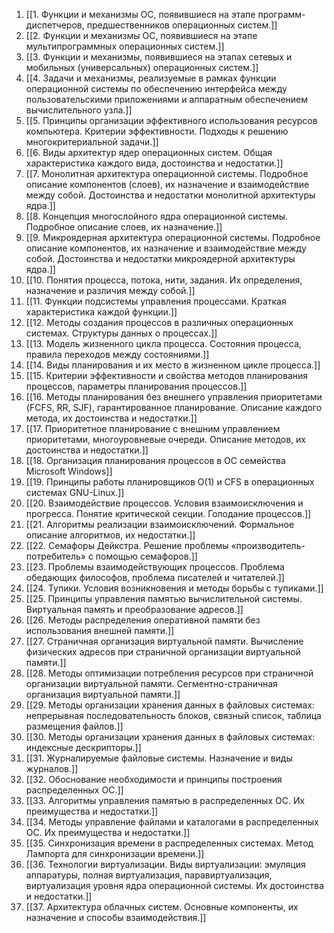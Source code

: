 1.  [[1. Функции и механизмы ОС, появившиеся на этапе программ-диспетчеров, предшественников операционных систем.]]
2.  [[2. Функции и механизмы ОС, появившиеся на этапе мультипрограммных операционных систем.]]
3.  [[3. Функции и механизмы, появившиеся на этапах сетевых и мобильных (универсальных) операционных систем.]]
4.  [[4. Задачи и механизмы, реализуемые в рамках функции операционной системы по обеспечению интерфейса между пользовательскими приложениями и аппаратным обеспечением вычислительного узла.]]
5.  [[5. Принципы организации эффективного использования ресурсов компьютера. Критерии эффективности. Подходы к решению многокритериальной задачи.]]
6.  [[6. Виды архитектур ядер операционных систем. Общая характеристика каждого вида, достоинства и недостатки.]]
7.  [[7. Монолитная архитектура операционной системы. Подробное описание компонентов (слоев), их назначение и взаимодействие между собой. Достоинства и недостатки монолитной архитектуры ядра.]]
8.  [[8. Концепция многослойного ядра операционной системы. Подробное описание слоев, их назначение.]]
9.  [[9. Микроядерная архитектура операционной системы. Подробное описание компонентов, их назначение и взаимодействие между собой. Достоинства и недостатки микроядерной архитектуры ядра.]]
10. [[10. Понятия процесса, потока, нити, задания. Их определения, назначение и различия между собой.]]
11. [[11. Функции подсистемы управления процессами. Краткая характеристика каждой функции.]]
12. [[12. Методы создания процессов в различных операционных системах. Структуры данных о процессах.]]
13. [[13. Модель жизненного цикла процесса. Cостояния процесса, правила переходов между состояниями.]]
14. [[14. Виды планирования и их место в жизненном цикле процесса.]]
15. [[15. Критерии эффективности и свойства методов планирования процессов, параметры планирования процессов.]]
16. [[16. Методы планирования без внешнего управления приоритетами (FCFS, RR, SJF), гарантированное планирование. Описание каждого метода, их достоинства и недостатки.]]
17. [[17. Приоритетное планирование с внешним управлением приоритетами, многоуровневые очереди. Описание методов, их достоинства и недостатки.]]
18. [[18. Организация планирования процессов в ОС семейства Microsoft Windows]]
19. [[19. Принципы работы планировщиков O(1) и CFS в операционных системах GNU-Linux.]]
20. [[20. Взаимодействие процессов. Условия взаимоисключения и прогресса. Понятие критической секции. Голодание процессов.]]
21. [[21. Алгоритмы реализации взаимоисключений. Формальное описание алгоритмов, их недостатки.]]
22. [[22. Семафоры Дейкстра. Решение проблемы «производитель-потребитель» с помощью семафоров.]]
23. [[23. Проблемы взаимодействующих процессов. Проблема обедающих философов, проблема писателей и читателей.]]
24. [[24. Тупики. Условия возникновения и методы борьбы с тупиками.]]
25. [[25. Принципы управления памятью вычислительной системы. Виртуальная память и преобразование адресов.]]
26. [[26. Методы распределения оперативной памяти без использования внешней памяти.]]
27. [[27. Страничная организация виртуальной памяти. Вычисление физических адресов при страничной организации виртуальной памяти.]]
28. [[28. Методы оптимизации потребления ресурсов при страничной организации виртуальной памяти. Сегментно-страничная организация виртуальной памяти.]]
29. [[29. Методы организации хранения данных в файловых системах: непрерывная последовательность блоков, связный список, таблица размещения файлов.]]
30. [[30. Методы организации хранения данных в файловых системах: индексные дескрипторы.]]
31. [[31. Журналируемые файловые системы. Назначение и виды журналов.]]
32. [[32. Обоснование необходимости и принципы построения распределенных ОС.]]
33. [[33. Алгоритмы управления памятью в распределенных ОС. Их преимущества и недостатки.]]
34. [[34. Методы управление файлами и каталогами в распределенных ОС. Их преимущества и недостатки.]]
35. [[35. Синхронизация времени в распределенных системах. Метод Лампорта для синхронизации времени.]]
36. [[36. Технологии виртуализации. Виды виртуализации: эмуляция аппаратуры, полная виртуализация, паравиртуализация, виртуализация уровня ядра операционной системы. Их достоинства и недостатки.]]
37. [[37. Архитектура облачных систем. Основные компоненты, их назначение и способы взаимодействия.]]

